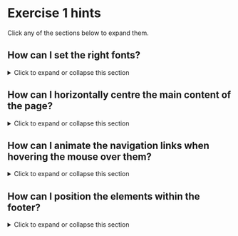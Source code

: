 # Exercise 1 hints

Click any of the sections below to expand them.

## How can I set the right fonts?
<details>
  <summary>Click to expand or collapse this section</summary>

  The fonts you need for this exercises are already imported for you in `default-styles.css`, however you still need to set the appropriate fonts from your own CSS.

  The body font is `DM Sans`, which you can set like this:
  ```css
  body {
    font-family: 'DM Sans', sans-serif;
  }
  ```

  Note that `sans-serif` is specified as a fallback font in case `DM Sans` could not be loaded by the user's browser.

  For headers, the font is `Libre Baskerville`, which you can set like this:
  ```css
  h1, h2, h3, h4, h5, h6 {
    font-family: 'Libre Baskerville', serif;
  }
  ```

  The website title "*Delicioso*" at the top of the page also needs the `Libre Baskerville` font, and must be set to display in italics. The element is an `<a>` tag which resides inside the `<header>` tag. You can style it like this:
  ```css
  header a {
    font-family: 'Libre Baskerville', serif;
    font-style: italic;
    font-weight: 500;
  }
  ```
</details>

## How can I horizontally centre the main content of the page?
<details>
  <summary>Click to expand or collapse this section</summary>

  In the [final product](https://liam-web-demos.pages.dev/001_recipe_page/solution/), the main content of the page - represented by the `<main>` tag - is mostly left-aligned (such as the text in the "Ingredients" section), but the text container itself has an equal amount of spacing on the left and right sides.

  ![page margin diagram](https://gcdnb.pbrd.co/images/JhDgCGy9x23l.png?o=1)

  To achieve this:

  - The content container (`<main>`) must have a **maximum width** to prevent the content from stretching across the entire screen.

    - This can be done by setting the `max-width` attribute on the `main` element. 

  - The content container must have **equal margin** space on the left and right sides.

    - One way to achieve this is by setting `margin: auto` on the `main` element. This means that whatever horizontal space is available will be evenly distributed on either side of the `main` element. 

  Here is a code example:

  ```css
  main {
    max-width: 800px;
    margin: auto;
  }
  ```

  To prevent the content from being crammed into the sides on smaller screens, you can add some padding: 

  ```css
  main {
    padding-left: 0.75rem;
    padding-right: 0.75rem;
  }
  ```
  You can use `margin: auto` any time you want to horizontally centre some content within its container. Note that this does not work for vertical centering; for that you will have to rely on other features such *flexbox* or *grid*.

</details>

## How can I animate the navigation links when hovering the mouse over them?
<details>
  <summary>Click to expand or collapse this section</summary>

  The background colour of the navigation links ("Home" / "Recipes" / "Contact") changes on mouse hover. 
  
  You can achieve hover styles with the `:hover` *"pseudo-class"*.

  First, I recommend adding an `id` attribute to the `<div>` which contains the navigation links, e.g.:
  ```html
  <div id="nav-links-container">
    <a href="#">Home</a>
    <a href="#">Recipes</a>
    <a href="#">Contact</a>
  </div>
  ```

  This will allow you to easily apply the same styles to all of the links, e.g.:
  ```css
  #nav-links-container a {
    padding: 0.3rem 1rem;
    margin-inline: 0.05rem;
    border-radius: 2px;
    color: rgb(77, 77, 77);
  }
  ```

  **Separately from the selector shown above**, you can now add a new selector which specifies the styles to apply on hover. This new selector should include the `:hover` pseudo-class:
  ```css
  #nav-links-container a:hover {
    background-color: rgba(100, 148, 237, 0.245);
    color: black;
  }
  ```

  If you want the `color` and/or `background-color` property to transition smoothly rather than changing instantaneously, you can specify this using the `transition` property:
  ```css
  #nav-links-container a {
    transition: background-color 100ms, color 100ms;

    /*  ... your other css ... */
  }
  ```

  This means that any time the `background-color` or `color` properties change, the value will transition smoothly over a time period of 100 milliseconds.
</details>

## How can I position the elements within the footer?
<details>
  <summary>Click to expand or collapse this section</summary>

  The `<footer>` element at the bottom of the page contains two direct children: a `<div>` containing a few social links, and a `<p>` tag detailing the website's license. [As in the final product](https://liam-web-demos.pages.dev/001_recipe_page/solution/), the `<p>` tag should be aligned to the right side of the container.

  My preferred way to achieve this is with **flexbox**, which is an extremely useful and powerful feature of CSS. You can learn about flexbox with [this interactive game](https://flexboxfroggy.com/).

  Flexbox allows us to easily position the elements of the footer, like this:
  ```css
  footer {
    display: flex;
    justify-content: space-between; /* maximises the horizontal space between the <footer>'s children. */
  }
  ```
</details>